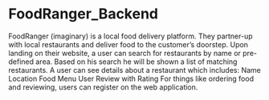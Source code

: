 # FoodRanger_Backend
FoodRanger (imaginary) is a local food delivery platform. They partner-up with local restaurants and deliver food to the customer’s doorstep. Upon landing on their website, a user can search for restaurants by name or pre-defined area. Based on his search he will be shown a list of matching restaurants.  A user can see details about a restaurant which includes: Name Location Food Menu User Review with Rating  For things like ordering food and reviewing, users can register on the web application.
